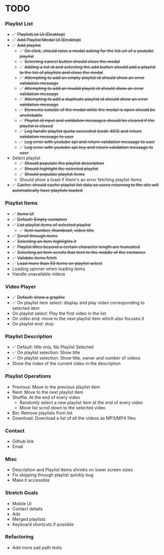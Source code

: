 # TODO

### Playlist List

- :white_check_mark: ~~PlaylistList UI (Desktop)~~
- :white_check_mark: ~~Add Playlist Modal UI (Desktop)~~
- :white_check_mark: ~~Add playlist~~
  - :white_check_mark: ~~On click, should raise a modal asking for the list url of a youtube playlist~~
  - :white_check_mark: ~~Selecting cancel button should close the modal~~
  - :white_check_mark: ~~Adding a list id and selecting the add button should add a playlist to the list of playlists and close the modal~~
  - :white_check_mark: ~~Attempting to add an empty playlist id should show an error validation message~~
  - :white_check_mark: ~~Attempting to add an invalid playist id should show an error validation message~~
  - :white_check_mark: ~~Attempting to add a duplicate playlist id should show an error validation message~~
  - :white_check_mark: ~~Elements outside of the modal while the modal is open should be unclickable~~
  - :white_check_mark: ~~Playlist id input and validation messages should be cleared if the playlist is closed~~
  - :white_check_mark: ~~Log handle playlist quota exceeded (code 403) and return validation message to user~~
  - :white_check_mark: ~~Log error with youtube api and return validation message to user~~
  - :white_check_mark: ~~Log error with youtube api key and return validation message to user~~
- Select playlist
  - :white_check_mark: ~~Should populate the playlist description~~
  - :white_check_mark: ~~Should highlight the selected playlist~~
  - :white_check_mark: ~~Should populate playlist items~~
  - Should show a toast if there's an error fetching playlist items
- :white_check_mark: ~~Cache: should cache playlist list data so users returning to the site will automatically have playlists loaded~~

### Playlist Items

- :white_check_mark: ~~Items UI~~
- :white_check_mark: ~~Default: Empty container~~
- :white_check_mark: ~~List playlist items of selected playlist~~
  - :white_check_mark: ~~Item number, thumbnail, video title~~
- :white_check_mark: ~~Scroll through items~~
- :white_check_mark: ~~Selecting an item highlights it~~
- :white_check_mark: ~~Playlist titles beyond a certain character length are truncated~~
- :white_check_mark: ~~Selecting an item scrolls that item to the middle of the container~~
- :white_check_mark: ~~Validate items fetch~~
- :white_check_mark: ~~Load more than 50 items on playlist select~~
- Loading spinner when loading items
- Handle unavailable videos

### Video Player

- :white_check_mark: ~~Default: show a graphic~~
- :white_check_mark: On playlist item select: display and play video corresponding to selected item
- On playlist select: Play the first video in the list
- On video end: move to the next playlist item which also focuses it
- On playlist end: stop

### Playlist Description

- :white_check_mark: Default: title only, No Playlist Selected
- :white_check_mark: On playlist selection: Show title
- :white_check_mark: On playlist selection: Show title, owner and number of videos
- Show the index of the current video in the description

### Playlist Operations

- Previous: Move to the previous playlist item
- Next: Move to the next playlist item
- Shuffle: At the end of every video
  - Randomly select a new playlist item at the end of every video
  - Move list scroll down to the selected video
- Bin: Remove playlists from list
- Download: Download a list of all the videos as MP3/MP4 files

### Contact

- Github link
- Email

### Misc

- Description and Playlist Items shrinks on lower screen sizes
- Fix skipping through playlist quickly bug
- Make it accessible

### Stretch Goals

- Mobile UI
- Contact details
- Ads
- Merged playlists
- Keyboard shortcuts if possible

### Refactoring

- Add more sad path tests
